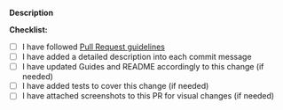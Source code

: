 **Description**
<!--
  Please include a summary of the change and which issue is fixed. Please also include relevant motivation and context.

  Please include screenshots in case of visual changes to the frontend or backend sections of Solidus.

  If needed you can reference another PR or issue here, e.g.:
  Ref #ISSUE
-->

**Checklist:**
- [ ] I have followed [Pull Request guidelines](https://github.com/solidusio/solidus/blob/master/CONTRIBUTING.md#pull-request-guidelines)
- [ ] I have added a detailed description into each commit message
- [ ] I have updated Guides and README accordingly to this change (if needed)
- [ ] I have added tests to cover this change (if needed)
- [ ] I have attached screenshots to this PR for visual changes (if needed)
